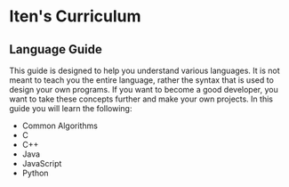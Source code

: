 # Iten's Curriculum

## Language Guide

This guide is designed to help you understand various languages.
It is not meant to teach you the entire language, rather the syntax
that is used to design your own programs. If you want to become a
good developer, you want to take these concepts further and make
your own projects. In this guide you will learn the following:

- Common Algorithms
- C
- C++
- Java
- JavaScript
- Python
